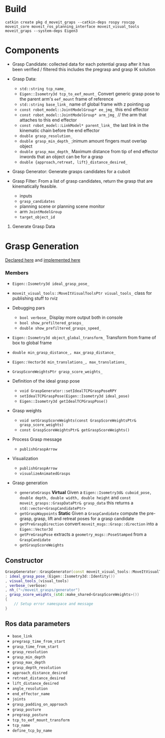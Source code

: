 # Build
```
catkin create pkg d_moveit_graps --catkin-deps rospy roscpp moveit_core moveit_ros_planning_interface moveit_visual_tools moveit_graps --system-deps Eigen3
```

# Components
- Grasp Candidate: collected data for each potential grasp after it has been verified / filtered this includes the pregrasp and grasp IK solution
- Grasp Data:
    - `std::string tcp_name_`
    - `Eigen::Isometry3d tcp_to_eef_mount_`  Convert generic grasp pose to the parent arm's `eef_mount` frame of reference
    - `std::string base_link_` name of global frame with z pointing up
    - `const robot_model::JointModelGroup* ee_jmg_` this end effector
    - `const robot_model::JointModelGroup* arm_jmg_`  // the arm that attaches to this end effector
    - `const robot_model::LinkModel* parent_link_` the last link in the kinematic chain before the end effector
    - `double grasp_resolution_`
    - `double grasp_min_depth_` ;inimum amount fingers must overlap object
    - `double grasp_max_depth_` Maximum distance from tip of end effector inwords that an object can be for a grasp
    - `double {approach,retreat, lift}_distance_desired_`

- Grasp Generator: Generate grasps candidates for a cuboit

- Grasp Filter: From a list of grasp candidates, return the grasp that are kinematically feasible.
    - inputs
    - `grasp_candidates`
    - planning scene or planning scene monitor
    - arm `JointModelGroup`
    - `target_object_id`

1. Generate Grasp Data

# Grasp Generation


[Declared here](https://github.com/ros-planning/moveit_grasps/blob/464a0c5993d378648940c8cd690f0e52aa907002/include/moveit_grasps/grasp_generator.h#L95) and [implemented here](https://github.com/ros-planning/moveit_grasps/blob/464a0c5993d378648940c8cd690f0e52aa907002/src/grasp_generator.cpp#L62)

### Members

- `Eigen::Isometry3d ideal_grasp_pose_`

- `moveit_visual_tools::MoveItVisualToolsPtr visual_tools_` class for publishing stuff to rviz

- Debugging pars
    - `bool verbose_` Display more output both in console
    - `bool show_prefiltered_grasps_`
    - `double show_prefiltered_grasps_speed_`

- `Eigen::Isometry3d object_global_transform_` Transform from frame of box to global frame

- `double min_grasp_distance_, max_grasp_distance_`

- `Eigen::Vector3d min_translations_, max_translations_`
- `GraspScoreWeightsPtr grasp_score_weights_`


- Definition of the ideal grasp pose
    - `void GraspGenerator::setIdealTCPGraspPoseRPY`
    - `setIdealTCPGraspPose(Eigen::Isometry3d ideal_pose)`
    - `Eigen::Isometry3d getIdealTCPGraspPose()`
- Grasp weights
    - `void setGraspScoreWeights(const GraspScoreWeightsPtr& grasp_score_weights)`
    - `const GraspScoreWeightsPtr& getGraspScoreWeights()`
- Process Grasp message
    - `publishGraspArrow`
- Visualization
    - `publishGraspArrow`
    - `visualizeAnimatedGrasps`
- Grasp generation
    - `generateGrasps` **Virtual** Given a `Eigen::Isometry3d& cuboid_pose, double depth, double width, double height` and `const moveit_grasps::GraspDataPtr& grasp_data` this returns a `std::vector<GraspCandidatePtr>`
    - `getGraspWaypoints` **Static** Given a `GraspCandidate` compute the pre-grasp, grasp, lift and retreat poses for a grasp candidate
    - `getPreGraspDirection` convert `moveit_msgs::Grasp::direction` into a `Eigen::Vector3d`
    - `getPreGraspPose` extracts a `geometry_msgs::PoseStamped` from  a `GraspCandidate`
    - `getGraspScoreWeights`

## Constructor

```C++
GraspGenerator::GraspGenerator(const moveit_visual_tools::MoveItVisualToolsPtr& visual_tools, bool verbose)
: ideal_grasp_pose_(Eigen::Isometry3d::Identity())
, visual_tools_(visual_tools)
, verbose_(verbose)
, nh_("~/moveit_grasps/generator")
, grasp_score_weights_(std::make_shared<GraspScoreWeights>())
{
    // Setup error namespace and message
}
```

## Ros data parameters

- `base_link`
- `pregrasp_time_from_start`
- `grasp_time_from_start`
- `grasp_resolution`
- `grasp_min_depth`
- `grasp_max_depth`
- `grasp_depth_resolution`
- `approach_distance_desired`
- `retreat_distance_desired`
- `lift_distance_desired`
- `angle_resolution`
- `end_effector_name`
- `joints`
- `grasp_padding_on_approach`
- `grasp_posture`
- `pregrasp_posture`
- `tcp_to_eef_mount_transform`
- `tcp_name`
- `define_tcp_by_name`
